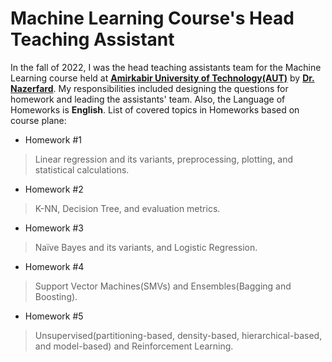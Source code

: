 # Machine Learning Course's Head Teaching Assistant

In the fall of 2022, I was the head teaching assistants team for the Machine Learning course held at **[Amirkabir University of Technology(AUT)](https://aut.ac.ir/en)** by **[Dr. Nazerfard](https://ce.aut.ac.ir/~nazerfard/main.htm)**. My responsibilities included designing the questions for homework and leading the assistants' team. Also, the Language of Homeworks is **English**. 
List of covered topics in Homeworks based on course plane: 

- Homework #1
> Linear regression and its variants, preprocessing, plotting, and statistical calculations.

- Homework #2
> K-NN, Decision Tree, and evaluation metrics.

- Homework #3
> Naïve Bayes and its variants, and Logistic Regression.

- Homework #4
> Support Vector Machines(SMVs) and Ensembles(Bagging and Boosting).

- Homework #5
> Unsupervised(partitioning-based, density-based, hierarchical-based, and model-based) and Reinforcement Learning.

